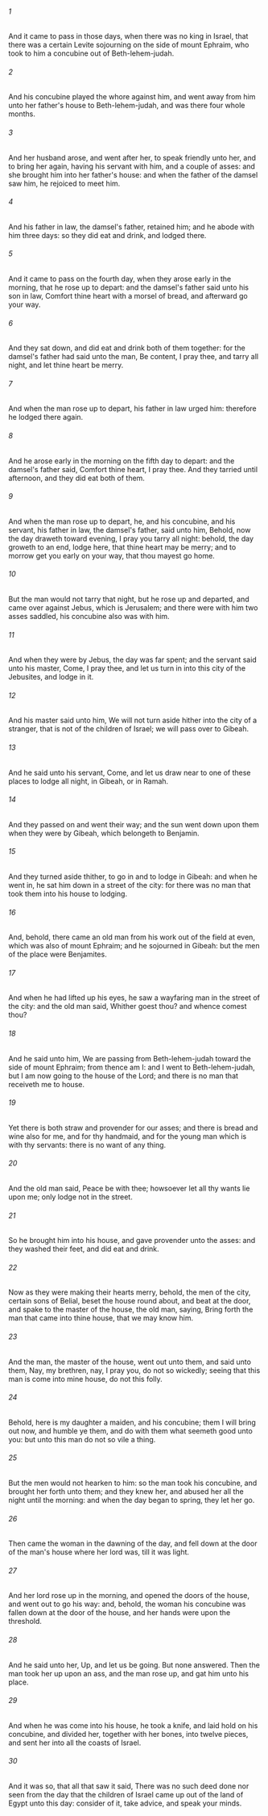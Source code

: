 ###### 1
And it came to pass in those days, when there was no king in Israel, that there was a certain Levite sojourning on the side of mount Ephraim, who took to him a concubine out of Beth-lehem-judah.

###### 2
And his concubine played the whore against him, and went away from him unto her father's house to Beth-lehem-judah, and was there four whole months.

###### 3
And her husband arose, and went after her, to speak friendly unto her, and to bring her again, having his servant with him, and a couple of asses: and she brought him into her father's house: and when the father of the damsel saw him, he rejoiced to meet him.

###### 4
And his father in law, the damsel's father, retained him; and he abode with him three days: so they did eat and drink, and lodged there.

###### 5
And it came to pass on the fourth day, when they arose early in the morning, that he rose up to depart: and the damsel's father said unto his son in law, Comfort thine heart with a morsel of bread, and afterward go your way.

###### 6
And they sat down, and did eat and drink both of them together: for the damsel's father had said unto the man, Be content, I pray thee, and tarry all night, and let thine heart be merry.

###### 7
And when the man rose up to depart, his father in law urged him: therefore he lodged there again.

###### 8
And he arose early in the morning on the fifth day to depart: and the damsel's father said, Comfort thine heart, I pray thee. And they tarried until afternoon, and they did eat both of them.

###### 9
And when the man rose up to depart, he, and his concubine, and his servant, his father in law, the damsel's father, said unto him, Behold, now the day draweth toward evening, I pray you tarry all night: behold, the day groweth to an end, lodge here, that thine heart may be merry; and to morrow get you early on your way, that thou mayest go home.

###### 10
But the man would not tarry that night, but he rose up and departed, and came over against Jebus, which is Jerusalem; and there were with him two asses saddled, his concubine also was with him.

###### 11
And when they were by Jebus, the day was far spent; and the servant said unto his master, Come, I pray thee, and let us turn in into this city of the Jebusites, and lodge in it.

###### 12
And his master said unto him, We will not turn aside hither into the city of a stranger, that is not of the children of Israel; we will pass over to Gibeah.

###### 13
And he said unto his servant, Come, and let us draw near to one of these places to lodge all night, in Gibeah, or in Ramah.

###### 14
And they passed on and went their way; and the sun went down upon them when they were by Gibeah, which belongeth to Benjamin.

###### 15
And they turned aside thither, to go in and to lodge in Gibeah: and when he went in, he sat him down in a street of the city: for there was no man that took them into his house to lodging.

###### 16
And, behold, there came an old man from his work out of the field at even, which was also of mount Ephraim; and he sojourned in Gibeah: but the men of the place were Benjamites.

###### 17
And when he had lifted up his eyes, he saw a wayfaring man in the street of the city: and the old man said, Whither goest thou? and whence comest thou?

###### 18
And he said unto him, We are passing from Beth-lehem-judah toward the side of mount Ephraim; from thence am I: and I went to Beth-lehem-judah, but I am now going to the house of the Lord; and there is no man that receiveth me to house.

###### 19
Yet there is both straw and provender for our asses; and there is bread and wine also for me, and for thy handmaid, and for the young man which is with thy servants: there is no want of any thing.

###### 20
And the old man said, Peace be with thee; howsoever let all thy wants lie upon me; only lodge not in the street.

###### 21
So he brought him into his house, and gave provender unto the asses: and they washed their feet, and did eat and drink.

###### 22
Now as they were making their hearts merry, behold, the men of the city, certain sons of Belial, beset the house round about, and beat at the door, and spake to the master of the house, the old man, saying, Bring forth the man that came into thine house, that we may know him.

###### 23
And the man, the master of the house, went out unto them, and said unto them, Nay, my brethren, nay, I pray you, do not so wickedly; seeing that this man is come into mine house, do not this folly.

###### 24
Behold, here is my daughter a maiden, and his concubine; them I will bring out now, and humble ye them, and do with them what seemeth good unto you: but unto this man do not so vile a thing.

###### 25
But the men would not hearken to him: so the man took his concubine, and brought her forth unto them; and they knew her, and abused her all the night until the morning: and when the day began to spring, they let her go.

###### 26
Then came the woman in the dawning of the day, and fell down at the door of the man's house where her lord was, till it was light.

###### 27
And her lord rose up in the morning, and opened the doors of the house, and went out to go his way: and, behold, the woman his concubine was fallen down at the door of the house, and her hands were upon the threshold.

###### 28
And he said unto her, Up, and let us be going. But none answered. Then the man took her up upon an ass, and the man rose up, and gat him unto his place.

###### 29
And when he was come into his house, he took a knife, and laid hold on his concubine, and divided her, together with her bones, into twelve pieces, and sent her into all the coasts of Israel.

###### 30
And it was so, that all that saw it said, There was no such deed done nor seen from the day that the children of Israel came up out of the land of Egypt unto this day: consider of it, take advice, and speak your minds.

